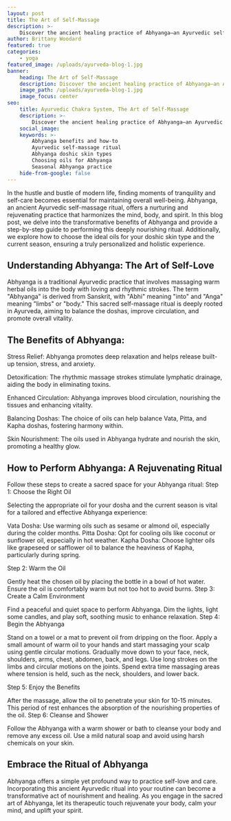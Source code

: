 ```yaml
---
layout: post
title: The Art of Self-Massage
description: >-
    Discover the ancient healing practice of Abhyanga—an Ayurvedic self-massage ritual that promotes relaxation, nourishment, and balance.
author: Brittany Woodard
featured: true
categories:
    - yoga
featured_image: /uploads/ayurveda-blog-1.jpg
banner:
    heading: The Art of Self-Massage
    description: Discover the ancient healing practice of Abhyanga—an Ayurvedic self-massage ritual that promotes relaxation, nourishment, and balance.
    image_path: /uploads/ayurveda-blog-1.jpg
    image_focus: center
seo:
    title: Ayurvedic Chakra System, The Art of Self-Massage
    description: >-
        Discover the ancient healing practice of Abhyanga—an Ayurvedic self-massage ritual that promotes relaxation, nourishment, and balance. This comprehensive guide explains the benefits of Abhyanga and provides step-by-step instructions for performing this rejuvenating practice. Learn which oils are best for each doshic skin type and how to choose oils based on the season for a truly personalized and holistic experience.
    social_image:
    keywords: >-
        Abhyanga benefits and how-to
        Ayurvedic self-massage ritual
        Abhyanga doshic skin types
        Choosing oils for Abhyanga
        Seasonal Abhyanga practice
    hide-from-google: false
---
```


In the hustle and bustle of modern life, finding moments of tranquility and self-care becomes essential for maintaining overall well-being. Abhyanga, an ancient Ayurvedic self-massage ritual, offers a nurturing and rejuvenating practice that harmonizes the mind, body, and spirit. In this blog post, we delve into the transformative benefits of Abhyanga and provide a step-by-step guide to performing this deeply nourishing ritual. Additionally, we explore how to choose the ideal oils for your doshic skin type and the current season, ensuring a truly personalized and holistic experience.

## Understanding Abhyanga: The Art of Self-Love

Abhyanga is a traditional Ayurvedic practice that involves massaging warm herbal oils into the body with loving and rhythmic strokes. The term "Abhyanga" is derived from Sanskrit, with "Abhi" meaning "into" and "Anga" meaning "limbs" or "body." This sacred self-massage ritual is deeply rooted in Ayurveda, aiming to balance the doshas, improve circulation, and promote overall vitality.

## The Benefits of Abhyanga:

Stress Relief: Abhyanga promotes deep relaxation and helps release built-up tension, stress, and anxiety.

Detoxification: The rhythmic massage strokes stimulate lymphatic drainage, aiding the body in eliminating toxins.

Enhanced Circulation: Abhyanga improves blood circulation, nourishing the tissues and enhancing vitality.

Balancing Doshas: The choice of oils can help balance Vata, Pitta, and Kapha doshas, fostering harmony within.

Skin Nourishment: The oils used in Abhyanga hydrate and nourish the skin, promoting a healthy glow.

## How to Perform Abhyanga: A Rejuvenating Ritual

Follow these steps to create a sacred space for your Abhyanga ritual:
Step 1: Choose the Right Oil

Selecting the appropriate oil for your dosha and the current season is vital for a tailored and effective Abhyanga experience:

Vata Dosha: Use warming oils such as sesame or almond oil, especially during the colder months.
Pitta Dosha: Opt for cooling oils like coconut or sunflower oil, especially in hot weather.
Kapha Dosha: Choose lighter oils like grapeseed or safflower oil to balance the heaviness of Kapha, particularly during spring.

Step 2: Warm the Oil

Gently heat the chosen oil by placing the bottle in a bowl of hot water. Ensure the oil is comfortably warm but not too hot to avoid burns.
Step 3: Create a Calm Environment

Find a peaceful and quiet space to perform Abhyanga. Dim the lights, light some candles, and play soft, soothing music to enhance relaxation.
Step 4: Begin the Abhyanga

Stand on a towel or a mat to prevent oil from dripping on the floor.
Apply a small amount of warm oil to your hands and start massaging your scalp using gentle circular motions.
Gradually move down to your face, neck, shoulders, arms, chest, abdomen, back, and legs. Use long strokes on the limbs and circular motions on the joints.
Spend extra time massaging areas where tension is held, such as the neck, shoulders, and lower back.

Step 5: Enjoy the Benefits

After the massage, allow the oil to penetrate your skin for 10-15 minutes. This period of rest enhances the absorption of the nourishing properties of the oil.
Step 6: Cleanse and Shower

Follow the Abhyanga with a warm shower or bath to cleanse your body and remove any excess oil. Use a mild natural soap and avoid using harsh chemicals on your skin.

## Embrace the Ritual of Abhyanga

Abhyanga offers a simple yet profound way to practice self-love and care. Incorporating this ancient Ayurvedic ritual into your routine can become a transformative act of nourishment and healing. As you engage in the sacred art of Abhyanga, let its therapeutic touch rejuvenate your body, calm your mind, and uplift your spirit.